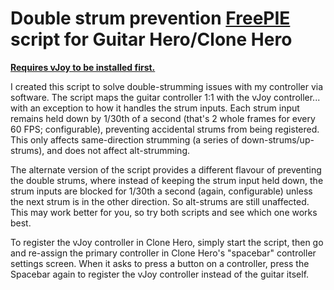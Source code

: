 # Double strum prevention [FreePIE](https://andersmalmgren.github.io/FreePIE/) script for Guitar Hero/Clone Hero

[**Requires vJoy to be installed first.**](http://vjoystick.sourceforge.net/site/)

I created this script to solve double-strumming issues with my controller via software. The script maps the guitar controller 1:1 with the vJoy controller... with an exception to how it handles the strum inputs. Each strum input remains held down by 1/30th of a second (that's 2 whole frames for every 60 FPS; configurable), preventing accidental strums from being registered. This only affects same-direction strumming (a series of down-strums/up-strums), and does not affect alt-strumming.

The alternate version of the script provides a different flavour of preventing the double strums, where instead of keeping the strum input held down, the strum inputs are blocked for 1/30th a second (again, configurable) unless the next strum is in the other direction. So alt-strums are still unaffected. This may work better for you, so try both scripts and see which one works best.

To register the vJoy controller in Clone Hero, simply start the script, then go and re-assign the primary controller in Clone Hero's "spacebar" controller settings screen. When it asks to press a button on a controller, press the Spacebar again to register the vJoy controller instead of the guitar itself.
